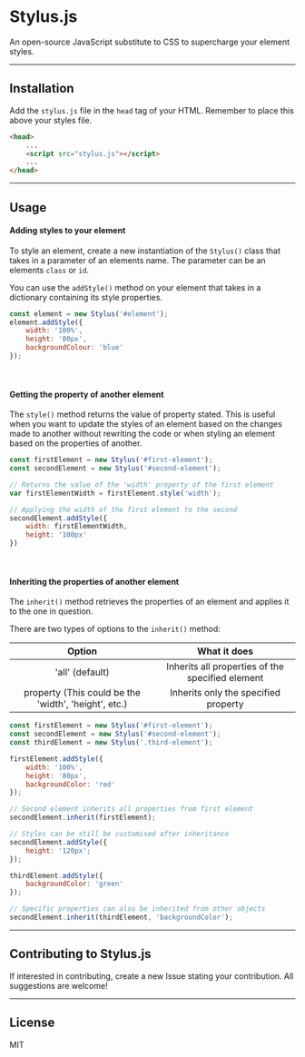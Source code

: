 # Stylus.js
An open-source JavaScript substitute to CSS to supercharge your element styles.

---

## Installation
Add the `stylus.js` file in the `head` tag of your HTML. Remember to place this above your styles file.

```html
<head>
    ...
    <script src="stylus.js"></script>
    ...
</head>
```

---

## Usage

#### Adding styles to your element
To style an element, create a new instantiation of the `Stylus()` class that takes in a parameter of an elements name. The parameter can be an elements `class` or `id`.

You can use the `addStyle()` method on your element that takes in a dictionary containing its style properties.

```javascript
const element = new Stylus('#element');
element.addStyle({
    width: '100%',
    height: '80px',
    backgroundColour: 'blue'
});
```

<br>

#### Getting the property of another element
The `style()` method returns the value of property stated. This is useful when you want to update the styles of an element based on the changes made to another without rewriting the code or when styling an element based on the properties of another.

```javascript
const firstElement = new Stylus('#first-element');
const secondElement = new Stylus('#second-element');

// Returns the value of the 'width' property of the first element
var firstElementWidth = firstElement.style('width');

// Applying the width of the first element to the second
secondElement.addStyle({
    width: firstElementWidth,
    height: '100px'
})
```

<br>

#### Inheriting the properties of another element
The `inherit()` method retrieves the properties of an element and applies it to the one in question.

There are two types of options to the `inherit()` method:

|                         Option                         |                    What it does                   |
|:------------------------------------------------------:|:-------------------------------------------------:|
|                     'all' (default)                    | Inherits all properties  of the specified element |
| property  (This could be the  'width', 'height', etc.) |       Inherits only the  specified property       |

```javascript
const firstElement = new Stylus('#first-element');
const secondElement = new Stylus('#second-element');
const thirdElement = new Stylus('.third-element');

firstElement.addStyle({
    width: '100%',
    height: '80px',
    backgroundColor: 'red'
});

// Second element inherits all properties from first element
secondElement.inherit(firstElement);

// Styles can be still be customised after inheritance
secondElement.addStyle({
    height: '120px';
});

thirdElement.addStyle({
    backgroundColor: 'green'
});

// Specific properties can also be inherited from other objects
secondElement.inherit(thirdElement, 'backgroundColor');
```

---

## Contributing to Stylus.js
If interested in contributing, create a new Issue stating your contribution. All suggestions are welcome!

---

## License
MIT